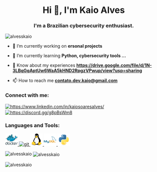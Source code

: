 <h1 align="center">Hi 👋, I'm Kaio Alves</h1>
<h3 align="center">I'm a Brazilian cybersecurity enthusiast.</h3>

<p align="left"> <img src="https://komarev.com/ghpvc/?username=alvesskaio&label=Profile%20views&color=0e75b6&style=flat" alt="alvesskaio" /> </p>

- 🔭 I’m currently working on **ersonal projects**

- 🌱 I’m currently learning **Python, cybersecurity tools ...**

- 📄 Know about my experiences **https://drive.google.com/file/d/1N-3LBqGqAptUw6WaA5kHND2RpgzVPwup/view?usp=sharing**

- 📫 How to reach me **contato.dev.kaio@gmail.com**

<h3 align="left">Connect with me:</h3>
<p align="left">
<a href="https://linkedin.com/in/https://www.linkedin.com/in/kaiosoaresalves/" target="blank"><img align="center" src="https://raw.githubusercontent.com/rahuldkjain/github-profile-readme-generator/master/src/images/icons/Social/linked-in-alt.svg" alt="https://www.linkedin.com/in/kaiosoaresalves/" height="30" width="40" /></a>
<a href="https://discord.gg/https://discord.gg/g8pBsWm8" target="blank"><img align="center" src="https://raw.githubusercontent.com/rahuldkjain/github-profile-readme-generator/master/src/images/icons/Social/discord.svg" alt="https://discord.gg/g8pBsWm8" height="30" width="40" /></a>
</p>

<h3 align="left">Languages and Tools:</h3>
<p align="left"> <a href="https://www.docker.com/" target="_blank" rel="noreferrer"> <img src="https://raw.githubusercontent.com/devicons/devicon/master/icons/docker/docker-original-wordmark.svg" alt="docker" width="40" height="40"/> </a> <a href="https://git-scm.com/" target="_blank" rel="noreferrer"> <img src="https://www.vectorlogo.zone/logos/git-scm/git-scm-icon.svg" alt="git" width="40" height="40"/> </a> <a href="https://www.linux.org/" target="_blank" rel="noreferrer"> <img src="https://raw.githubusercontent.com/devicons/devicon/master/icons/linux/linux-original.svg" alt="linux" width="40" height="40"/> </a> <a href="https://www.mysql.com/" target="_blank" rel="noreferrer"> <img src="https://raw.githubusercontent.com/devicons/devicon/master/icons/mysql/mysql-original-wordmark.svg" alt="mysql" width="40" height="40"/> </a> <a href="https://www.python.org" target="_blank" rel="noreferrer"> <img src="https://raw.githubusercontent.com/devicons/devicon/master/icons/python/python-original.svg" alt="python" width="40" height="40"/> </a> </p>

<p><img align="left" src="https://github-readme-stats.vercel.app/api/top-langs?username=alvesskaio&show_icons=true&locale=en&layout=compact" alt="alvesskaio" /></p>

<p>&nbsp;<img align="center" src="https://github-readme-stats.vercel.app/api?username=alvesskaio&show_icons=true&locale=en" alt="alvesskaio" /></p>

<p><img align="center" src="https://github-readme-streak-stats.herokuapp.com/?user=alvesskaio&" alt="alvesskaio" /></p>
